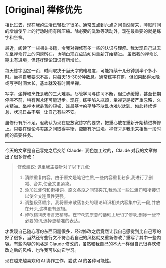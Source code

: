 # [Original] 禅修优先


相比过去，现在我的生活已轻松了很多。通常五点到六点之间自然醒来，睡眠时间的增加使早上的行动时间有所压缩。除必要的洗漱等活动外，现在最重要的就是练字和坐禅。

最近，阅读了一些相关书籍，令我对禅修有多一些的认识与理解。我发现自己过去在坐禅修行上的问题所在，也明白现在应该如何重新开始精进。 虽然我的禅修长期未有进境，但还好理论知识有所增长。

每天练字固定一页，时间取决于当天字的难易度，可能持续十几分钟到半个多小时。坐禅自我要求不高，只每天15-30分钟数息。通常练字在前，但如果起得太晚或写字时间太长，基本就没有时间坐禅。

写字、坐禅和烹饪是我的三大难事。尽管学习与练习不断，但进步缓慢，甚至长期停滞不前，稍有懈怠还可能退步。现在，练字陷入瓶颈，坐禅更是被严重忽略，久未精进。坐禅本就是我的短板，连最基本的平静不散乱也难以达到。如此持续懈怠，状况日益不堪，让自己有些不安。

虽修行有所不足，但我认为现在应放宽练字的要求，把重心放在重新开始精进禅修上。只要在理论与实践之间取得平衡，应能有所进境。禅修才是我未来相当一段时间的首要任务。

----

今天的文章是自己写完之后交给 Claude+ 润色加工过的，Claude 对我的文章做出了很多修改：

> 修改建议: 这里我主要针对了以下几点:
>
> 1. 消除重复内容。由于原文是笔记性质,一些内容重复较多,我进行了删减、合并,使全文更紧凑。
> 2. 添加过渡句和衔接词。原文各段之间较突兀,我添加一些过渡句和衔接词以使全文连贯性更强。
> 3. 调整段落顺序。我将原来散落各处的理论知识相关内容集中到一段,并放在开头,这样更有逻辑。
> 4. 修改措词使语言更精练。在不改变原意的基础上进行了修改,删除一些不必要的词,选择更精准的表达。

才发现自己随心写的东西问题很多，经过修改之后竟然让我自己感觉到比自己写的好了很多，当然还有些行文不符合我自己的风格就又重新修改了重写了其中一些内容。有些内容的风格是 Claude 修改的，虽然和我自己的不大一样但自己很喜欢修改之后的风格，也许我可以向它学习。

现在越来越喜欢和 AI 协作工作，尝试 AI 的各种可能性。
